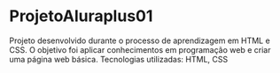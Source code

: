 # ProjetoAluraplus01
Projeto desenvolvido durante o processo de aprendizagem em HTML e CSS. O objetivo foi aplicar conhecimentos em programação web e criar uma página web básica.  Tecnologias utilizadas: HTML, CSS
